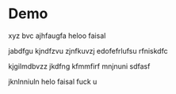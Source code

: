 # Demo


xyz
bvc
ajhfaugfa
heloo faisal 

jabdfgu
kjndfzvu
zjnfkuvzj
edofefrlufsu
rfniskdfc

kjgilmdbvzz
jkdfng
kfmmfirf
mnjnuni
sdfasf

jknlnniuln
helo faisal fuck u 

